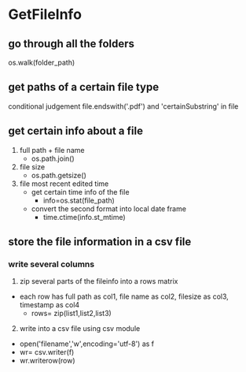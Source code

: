 # GetFileInfo
## go through all the folders
os.walk(folder_path)
## get paths of a certain file type
conditional judgement
file.endswith('.pdf') and 'certainSubstring' in file
## get certain info about a file
1. full path + file name
   - os.path.join()
2. file size
   - os.path.getsize()
3. file most recent edited time
   - get certain time info of the file
     - info=os.stat(file_path)
   - convert the second format into local date frame
     - time.ctime(info.st_mtime)
## store the file information in a csv file
### write several columns
1. zip several parts of the fileinfo into a rows matrix
  - each row has full path as col1, file name as col2, filesize as col3, timestamp as col4
    - rows= zip(list1,list2,list3)
2. write into a csv file using csv module
  - open('filename','w',encoding='utf-8') as f
  - wr= csv.writer(f)
  - wr.writerow(row)




